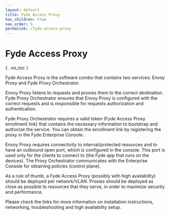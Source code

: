 ```yaml
---
layout: default
title: Fyde Access Proxy
has_children: true
nav_order: 5
permalink: /fyde-access-proxy
---
```

# Fyde Access Proxy
{: .no_toc }

Fyde Access Proxy is the software combo that contains two services: Envoy Proxy and Fyde Proxy Orchestrator.

 Envoy Proxy listens to requests and proxies them to the correct destination. Fyde Proxy Orchestrator ensures that Envoy Proxy is configured with the correct requests and is responsible for requests authorization and authentication.

Fyde Proxy Orchestrator requires a valid token (Fyde Access Proxy enrollment link) that contains the necessary information to bootstrap and authorize the service. You can obtain the enrollment link by registering the proxy in the Fyde Enterprise Console.

Envoy Proxy requires connectivity to internal/protected resources and to have an outbound open port, which is configured in the console. This port is used only for the clients to connect to (the Fyde app that runs on the devices). The Proxy Orchestrator communicates with the Enterprise Console for obtaining policies (control plane).

As a rule of thumb, a Fyde Access Proxy (possibly with high availability) should be deployed per network/VLAN. Proxies should be deployed as close as possible to resources that they serve, in order to maximize security and performance.

Please check the links for more information on installation instructions, networking, troubleshooting and high availability setup.
